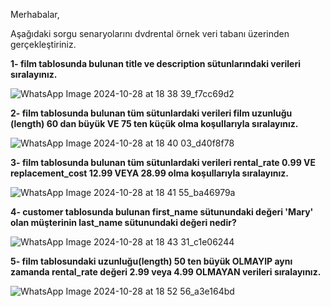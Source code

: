 Merhabalar,

Aşağıdaki sorgu senaryolarını dvdrental örnek veri tabanı üzerinden gerçekleştiriniz.

**1- film tablosunda bulunan title ve description sütunlarındaki verileri sıralayınız.**

![WhatsApp Image 2024-10-28 at 18 38 39_f7cc69d2](https://github.com/user-attachments/assets/91c126c4-c015-42fe-a9ac-5c70cdf7a3dc)

**2- film tablosunda bulunan tüm sütunlardaki verileri film uzunluğu (length) 60 dan büyük VE 75 ten küçük olma koşullarıyla sıralayınız.**

![WhatsApp Image 2024-10-28 at 18 40 03_d40f8f78](https://github.com/user-attachments/assets/bd0a7c74-7ed9-4b33-9939-4c3640ef74e8)

**3- film tablosunda bulunan tüm sütunlardaki verileri rental_rate 0.99 VE replacement_cost 12.99 VEYA 28.99 olma koşullarıyla sıralayınız.**

![WhatsApp Image 2024-10-28 at 18 41 55_ba46979a](https://github.com/user-attachments/assets/8761097f-3c73-4587-869c-5627b1180368)

**4- customer tablosunda bulunan first_name sütunundaki değeri 'Mary' olan müşterinin last_name sütunundaki değeri nedir?**

![WhatsApp Image 2024-10-28 at 18 43 31_c1e06244](https://github.com/user-attachments/assets/286ba6d7-e67a-4af9-aa2d-eb10f46aa6b7)

**5- film tablosundaki uzunluğu(length) 50 ten büyük OLMAYIP aynı zamanda rental_rate değeri 2.99 veya 4.99 OLMAYAN verileri sıralayınız.**

![WhatsApp Image 2024-10-28 at 18 52 56_a3e164bd](https://github.com/user-attachments/assets/69445751-6406-45cc-a323-30a03cfc1f99)
